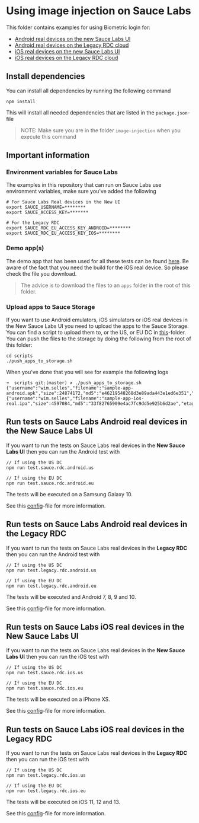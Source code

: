 # Using image injection on Sauce Labs
This folder contains examples for using Biometric login for:

- [Android real devices on the new Sauce Labs UI](#run-tests-on-sauce-labs-android-real-devices-in-the-new-sauce-labs-ui)
- [Android real devices on the Legacy RDC cloud](#run-tests-on-sauce-labs-android-real-devices-in-the-legacy-rdc)
- [iOS real devices on the new Sauce Labs UI](#run-tests-on-sauce-labs-ios-real-devices-in-the-new-sauce-labs-ui)
- [iOS real devices on the Legacy RDC cloud](#run-tests-on-sauce-labs-ios-real-devices-in-the-legacy-rdc)

## Install dependencies
You can install all dependencies by running the following command

    npm install

This will install all needed dependencies that are listed in the `package.json`-file

> NOTE: Make sure you are in the folder `image-injection` when you execute this command

## Important information
### Environment variables for Sauce Labs
The examples in this repository that can run on Sauce Labs use environment variables, make sure you've added the following

    # For Sauce Labs Real devices in the New UI
    export SAUCE_USERNAME=********
    export SAUCE_ACCESS_KEY=*******
    
    # For the Legacy RDC
    export SAUCE_RDC_EU_ACCESS_KEY_ANDROID=********
    export SAUCE_RDC_EU_ACCESS_KEY_IOS=********

### Demo app(s)
The demo app that has been used for all these tests can be found [here](https://github.com/saucelabs/sample-app-mobile/releases).
Be aware of the fact that you need the build for the iOS real device. So please check the file you download.

> The advice is to download the files to an `apps` folder in the root of this folder.

### Upload apps to Sauce Storage
If you want to use Android emulators, iOS simulators or iOS real devices in the New Sauce Labs UI you need to upload the apps to the Sauce Storage.
You can find a script to upload them to, or the US, or EU DC in [this](./scripts)-folder. You can push the files to the 
storage by doing the following from the root of this folder:

    cd scripts
    ./push_apps_to_storage.sh
    
When you've done that you will see for example the following logs

    ➜  scripts git:(master) ✗ ./push_apps_to_storage.sh 
    {"username":"wim.selles","filename":"sample-app-android.apk","size":24874172,"md5":"e46219548268d3e89ada443e1ed6e351","etag":"8b037c2ad1dc2b241e605ed97569d6dd"}
    {"username":"wim.selles","filename":"sample-app-ios-real.ipa","size":4597084,"md5":"33f82765909e4ac7fc9dd5e925b6d2ae","etag":"86e63c580c15530db573833371830323"}
 
## Run tests on Sauce Labs Android real devices in the New Sauce Labs UI
If you want to run the tests on Sauce Labs real devices in the **New Sauce Labs UI** then you can run the Android test with

    // If using the US DC
    npm run test.sauce.rdc.android.us
    
    // If using the EU DC
    npm run test.sauce.rdc.android.eu
    
The tests will be executed on a Samsung Galaxy 10.

See this [config](./test/configs/wdio.android.sauce.real.conf.js)-file for more information.

## Run tests on Sauce Labs Android real devices in the Legacy RDC
If you want to run the tests on Sauce Labs real devices in the **Legacy RDC** then you can run the Android test with

    // If using the US DC
    npm run test.legacy.rdc.android.us
    
    // If using the EU DC
    npm run test.legacy.rdc.android.eu
    
The tests will be executed and Android 7, 8, 9 and 10.    

See this [config](./test/configs/wdio.android.legacy.rdc.conf.js)-file for more information.
 

## Run tests on Sauce Labs iOS real devices in the New Sauce Labs UI
If you want to run the tests on Sauce Labs real devices in the **New Sauce Labs UI** then you can run the iOS test with

    // If using the US DC
    npm run test.sauce.rdc.ios.us
    
    // If using the EU DC
    npm run test.sauce.rdc.ios.eu
    
The tests will be executed on a iPhone XS.

See this [config](./test/configs/wdio.ios.sauce.real.conf.js)-file for more information.

## Run tests on Sauce Labs iOS real devices in the Legacy RDC
If you want to run the tests on Sauce Labs real devices in the **Legacy RDC** then you can run the iOS test with

    // If using the US DC
    npm run test.legacy.rdc.ios.us
    
    // If using the EU DC
    npm run test.legacy.rdc.ios.eu
    
The tests will be executed on iOS 11, 12 and 13.

See this [config](./test/configs/wdio.ios.legacy.rdc.conf.js)-file for more information.
